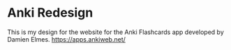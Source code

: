 # Anki Redesign

This is my design for the website for the Anki Flashcards app developed by Damien Elmes.
https://apps.ankiweb.net/